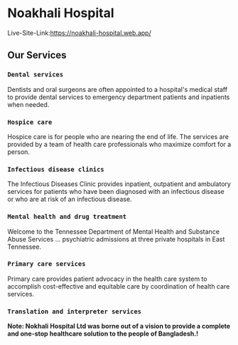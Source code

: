 # Noakhali Hospital

Live-Site-Link:https://noakhali-hospital.web.app/
## Our Services


### `Dental services`

Dentists and oral surgeons are often appointed to a hospital's medical staff to provide dental services to emergency department patients and inpatients when needed.

### `Hospice care`

Hospice care is for people who are nearing the end of life. The services are provided by a team of health care professionals who maximize comfort for a person.

### `Infectious disease clinics`

The Infectious Diseases Clinic provides inpatient, outpatient and ambulatory services for patients who have been diagnosed with an infectious disease or who are at risk of an infectious disease.

### `Mental health and drug treatment`

Welcome to the Tennessee Department of Mental Health and Substance Abuse Services ... psychiatric admissions at three private hospitals in East Tennessee.

### `Primary care services`
Primary care provides patient advocacy in the health care system to accomplish cost-effective and equitable care by coordination of health care services.

### `Translation and interpreter services`



**Note: Nokhali Hospital Ltd was borne out of a vision to provide a complete and one-stop healthcare solution to the people of Bangladesh.!**
